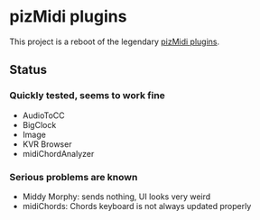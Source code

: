 # pizMidi plugins

This project is a reboot of the legendary [pizMidi plugins](https://web.archive.org/web/20180218071308/http://thepiz.org/plugins/).

## Status

### Quickly tested, seems to work fine

-   AudioToCC
-   BigClock
-   Image
-   KVR Browser
-   midiChordAnalyzer

### Serious problems are known

-   Middy Morphy: sends nothing, UI looks very weird
-   midiChords: Chords keyboard is not always updated properly

